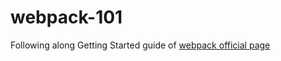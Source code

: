 # webpack-101
Following along Getting Started guide of [webpack official page](https://webpack.js.org/guides/getting-started/)
